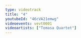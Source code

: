 ```yaml
---
type: videotrack
title: "4"
youtubeId: "46cVA21emwg"
videoevents: vevt0001
videoartists: ["Tomasa Quartet"]
---
```

